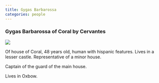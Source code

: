 ```yaml
---
title: Gygas Barbarossa
categories: people
---
```


### Gygas Barbarossa of Coral by Cervantes

![](https://www.dndbeyond.com/avatars/43156/156/1581111423-128337036.jpeg)

Of house of Coral, 48 years old, human with hispanic features. Lives in a lesser castle. Representative of a minor house.

Captain of the guard of the main house.

Lives in Oxbow.